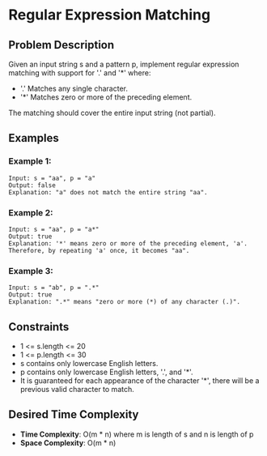# Regular Expression Matching

## Problem Description

Given an input string s and a pattern p, implement regular expression matching with support for '.' and '\*' where:

- '.' Matches any single character.
- '\*' Matches zero or more of the preceding element.

The matching should cover the entire input string (not partial).

## Examples

### Example 1:

```
Input: s = "aa", p = "a"
Output: false
Explanation: "a" does not match the entire string "aa".
```

### Example 2:

```
Input: s = "aa", p = "a*"
Output: true
Explanation: '*' means zero or more of the preceding element, 'a'. Therefore, by repeating 'a' once, it becomes "aa".
```

### Example 3:

```
Input: s = "ab", p = ".*"
Output: true
Explanation: ".*" means "zero or more (*) of any character (.)".
```

## Constraints

- 1 <= s.length <= 20
- 1 <= p.length <= 30
- s contains only lowercase English letters.
- p contains only lowercase English letters, '.', and '\*'.
- It is guaranteed for each appearance of the character '\*', there will be a previous valid character to match.

## Desired Time Complexity

- **Time Complexity**: O(m \* n) where m is length of s and n is length of p
- **Space Complexity**: O(m \* n)
